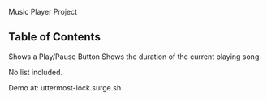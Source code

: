 Music Player Project 

## Table of Contents
Shows a Play/Pause Button
Shows the duration of the current playing song

No list included.

Demo at: uttermost-lock.surge.sh


